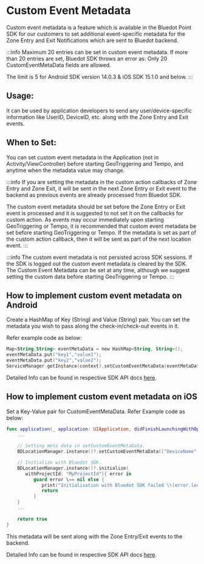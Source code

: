 Custom Event Metadata
=====================

Custom event metadata is a feature which is available in the Bluedot Point SDK for our customers to set additional event-specific metadata for the Zone Entry and Exit Notifications which are sent to Bluedot backend.

:::info
Maximum 20 entries can be set in custom event metadata. If more than 20 entries are set, Bluedot SDK throws an error as: Only 20 CustomEventMetaData fields are allowed.

The limit is 5 for Android SDK version 14.0.3 & iOS SDK 15.1.0 and below.
:::

Usage:
------

It can be used by application developers to send any user/device-specific information like UserID, DeviceID, etc. along with the Zone Entry and Exit events.

When to Set:
------------

You can set custom event metadata in the Application (not in Activity/ViewController) before starting GeoTriggering and Tempo, and anytime when the metadata value may change.

:::info
If you are setting the metadata in the custom action callbacks of Zone Entry and Zone Exit, it will be sent in the next Zone Entry or Exit event to the backend as previous events are already processed from Bluedot SDK.

The custom event metadata should be set before the Zone Entry or Exit event is processed and it is suggested to not set it on the callbacks for custom action. As events may occur immediately upon starting GeoTriggering or Tempo, it is recommended that custom event metadata be set before starting GeoTriggering or Tempo. If the metadata is set as part of the custom action callback, then it will be sent as part of the next location event.
:::

:::info
The custom event metadata is not persisted across SDK sessions. If the SDK is logged out the custom event metadata is cleared by the SDK. The Custom Event Metadata can be set at any time, although we suggest setting the custom data before starting GeoTriggering or Tempo.
:::

How to implement custom event metadata on Android
-------------------------------------------------

Create a HashMap of Key (String) and Value (String) pair. You can set the metadata you wish to pass along the check-in/check-out events in it.

Refer example code as below:

```kotlin
Map<String,String> eventMetaData = new HashMap<String, String>();
eventMetaData.put("key1","value1");
eventMetaData.put("key2","value2");
ServiceManager.getInstance(context).setCustomEventMetaData(eventMetaData);
```

Detailed Info can be found in respective SDK API docs [here](https://android-docs.bluedot.io/-bluedot-s-d-k/au.com.bluedot.point.net.engine/-service-manager/index.html).

How to implement custom event metadata on iOS
---------------------------------------------

Set a Key-Value pair for CustomEventMetaData. Refer Example code as below:

```swift
func application(_ application: UIApplication, didFinishLaunchingWithOptions launchOptions: [UIApplication.LaunchOptionsKey: Any]?) -> Boo {
    ...
    
    // Setting meta data in setCustomEventMetaData.
    BDLocationManager.instance()?.setCustomEventMetaData(["DeviceName" : UIDevice.current.name])

    // Initialize with Bluedot SDK.
    BDLocationManager.instance()?.initialize(
       withProjectId: "MyProjectId"){ error in
          guard error \== nil else {
             print("Initialisation with Bluedot SDK failed \\(error.localizedDescription)")
             return
          }
    }
    ... 
    
    return true 
}
```

This metadata will be sent along with the Zone Entry/Exit events to the backend.

Detailed Info can be found in respective SDK API docs [here](https://ios-docs.bluedot.io/Classes/BDLocationManager.html#/c:objc(cs)BDLocationManager(im)setCustomEventMetaData:).